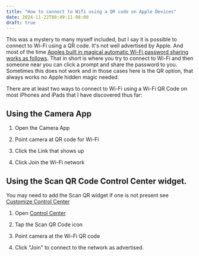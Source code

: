 ```yaml
---
title: "How to connect to Wifi using a QR code on Apple Devices"
date: 2024-11-22T08:49:11-08:00
draft: true
---
```

This was a mystery to many myself included, but I say it is possible to connect to Wi-Fi using a QR code. It's not well advertised by Apple. And  most of the time [Apples built in magical automatic Wi-Fi password sharing works as follows](https://support.apple.com/en-gb/102635). That in short is where you try to connect to Wi-Fi and then someone near you can click a prompt and share the password to you. Sometimes this does not work and in those cases here is the QR option, that always works no Apple hidden magic needed.

There are at least two ways to connect to Wi-Fi using a Wi-Fi QR Code on most iPhones and iPads that I have discovered thus far:

## Using the Camera App

1. Open the Camera App

2. Point camera at QR code for Wi-Fi

3. Click the Link that shows up

4. Click Join the Wi-Fi network


## Using the Scan QR Code Control Center widget.

You may need to add the Scan QR widget if one is not present see [Customize  Control Center](https://support.apple.com/guide/iphone/use-and-customize-control-center-iph59095ec58/ios)

1. Open [Control Center](https://support.apple.com/en-us/108330)

2. Tap the Scan QR Code icon

3. Point camera at the Wi-Fi QR code

4. Click "Join" to connect to the network as advertised.

